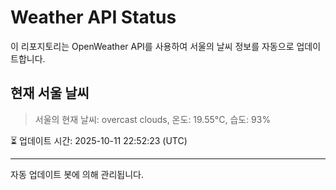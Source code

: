 
# Weather API Status

이 리포지토리는 OpenWeather API를 사용하여 서울의 날씨 정보를 자동으로 업데이트합니다.

## 현재 서울 날씨
> 서울의 현재 날씨: overcast clouds, 온도: 19.55°C, 습도: 93%

⏳ 업데이트 시간: 2025-10-11 22:52:23 (UTC)

---
자동 업데이트 봇에 의해 관리됩니다.
